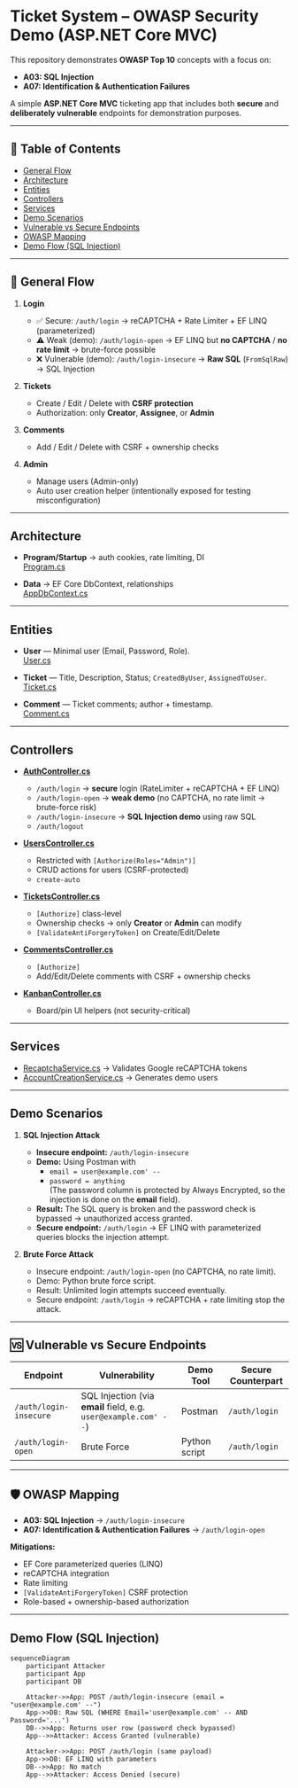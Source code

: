 # Ticket System – OWASP Security Demo (ASP.NET Core MVC)

This repository demonstrates **OWASP Top 10** concepts with a focus on:

- **A03: SQL Injection**
- **A07: Identification & Authentication Failures**

A simple **ASP.NET Core MVC** ticketing app that includes both **secure** and **deliberately vulnerable** endpoints for demonstration purposes.

---

## 📑 Table of Contents

- [General Flow](#general-flow)
- [Architecture](#architecture)
- [Entities](#entities)
- [Controllers](#controllers)
- [Services](#services)
- [Demo Scenarios](#demo-scenarios)
- [Vulnerable vs Secure Endpoints](#-vulnerable-vs-secure-endpoints)
- [OWASP Mapping](#-owasp-mapping)
- [Demo Flow (SQL Injection)](#demo-flow-sql-injection)




---

## 🔄 General Flow

1. **Login**
   - ✅ Secure: `/auth/login` → reCAPTCHA + Rate Limiter + EF LINQ (parameterized)
   - ⚠️ Weak (demo): `/auth/login-open` → EF LINQ but **no CAPTCHA** / **no rate limit** → brute-force possible
   - ❌ Vulnerable (demo): `/auth/login-insecure` → **Raw SQL** (`FromSqlRaw`) → SQL Injection

2. **Tickets**
   - Create / Edit / Delete with **CSRF protection**
   - Authorization: only **Creator**, **Assignee**, or **Admin**

3. **Comments**
   - Add / Edit / Delete with CSRF + ownership checks

4. **Admin**
   - Manage users (Admin-only)
   - Auto user creation helper (intentionally exposed for testing misconfiguration)

---

## Architecture

- **Program/Startup** → auth cookies, rate limiting, DI  
  [Program.cs](https://github.com/AhmetAkyil/TicketingApp/blob/main/TicketingSystem/TicketSystem/Program.cs)

- **Data** → EF Core DbContext, relationships  
  [AppDbContext.cs](https://github.com/AhmetAkyil/TicketingApp/blob/main/TicketingSystem/TicketSystem/Data/AppDbContext.cs)

---

## Entities

- **User** — Minimal user (Email, Password, Role).  
  [User.cs](https://github.com/AhmetAkyil/TicketingApp/blob/main/TicketingSystem/TicketSystem/Models/User.cs)

- **Ticket** — Title, Description, Status; `CreatedByUser`, `AssignedToUser`.  
  [Ticket.cs](https://github.com/AhmetAkyil/TicketingApp/blob/main/TicketingSystem/TicketSystem/Models/Ticket.cs)

- **Comment** — Ticket comments; author + timestamp.  
  [Comment.cs](https://github.com/AhmetAkyil/TicketingApp/blob/main/TicketingSystem/TicketSystem/Models/Comment.cs)

---

## Controllers 

- **[AuthController.cs](https://github.com/AhmetAkyil/TicketingApp/blob/main/TicketingSystem/TicketSystem/Controllers/AuthController.cs)**
  - `/auth/login` → **secure** login (RateLimiter + reCAPTCHA + EF LINQ)  
  - `/auth/login-open` → **weak demo** (no CAPTCHA, no rate limit → brute-force risk)  
  - `/auth/login-insecure` → **SQL Injection demo** using raw SQL 
  - `/auth/logout`

- **[UsersController.cs](https://github.com/AhmetAkyil/TicketingApp/blob/main/TicketingSystem/TicketSystem/Controllers/UsersController.cs)**
  - Restricted with `[Authorize(Roles="Admin")]`  
  - CRUD actions for users (CSRF-protected)  
  - `create-auto` 

- **[TicketsController.cs](https://github.com/AhmetAkyil/TicketingApp/blob/main/TicketingSystem/TicketSystem/Controllers/TicketsController.cs)**
  - `[Authorize]` class-level  
  - Ownership checks → only **Creator** or **Admin** can modify  
  - `[ValidateAntiForgeryToken]` on Create/Edit/Delete  

- **[CommentsController.cs](https://github.com/AhmetAkyil/TicketingApp/blob/main/TicketingSystem/TicketSystem/Controllers/CommentsController.cs)**
  - `[Authorize]`  
  - Add/Edit/Delete comments with CSRF + ownership checks  

- **[KanbanController.cs](https://github.com/AhmetAkyil/TicketingApp/blob/main/TicketingSystem/TicketSystem/Controllers/KanbanController.cs)**
  - Board/pin UI helpers (not security-critical)  

---

## Services

- [RecaptchaService.cs](https://github.com/AhmetAkyil/TicketingApp/blob/main/TicketingSystem/TicketSystem/Services/RecaptchaService.cs) → Validates Google reCAPTCHA tokens  
- [AccountCreationService.cs](https://github.com/AhmetAkyil/TicketingApp/blob/main/TicketingSystem/TicketSystem/Services/AccountCreationService.cs) → Generates demo users  

---

## Demo Scenarios

1. **SQL Injection Attack**  
   - **Insecure endpoint:** `/auth/login-insecure`  
   - **Demo:** Using Postman with  
     - `email = user@example.com' --`  
     - `password = anything`  
     (The password column is protected by Always Encrypted, so the injection is done on the **email** field).  
   - **Result:** The SQL query is broken and the password check is bypassed → unauthorized access granted.  
   - **Secure endpoint:** `/auth/login` → EF LINQ with parameterized queries blocks the injection attempt.


2. **Brute Force Attack**  
   - Insecure endpoint: `/auth/login-open` (no CAPTCHA, no rate limit).  
   - Demo: Python brute force script.  
   - Result: Unlimited login attempts succeed eventually.  
   - Secure endpoint: `/auth/login` → reCAPTCHA + rate limiting stop the attack.  

---

## 🆚 Vulnerable vs Secure Endpoints

| Endpoint               | Vulnerability     | Demo Tool           | Secure Counterpart |
|------------------------|------------------|---------------------|--------------------|
| `/auth/login-insecure` | SQL Injection (via **email** field, e.g. `user@example.com' --`) | Postman | `/auth/login` |
| `/auth/login-open`     | Brute Force      | Python script       | `/auth/login` |


---

## 🛡 OWASP Mapping

- **A03: SQL Injection** → `/auth/login-insecure`  
- **A07: Identification & Authentication Failures** → `/auth/login-open`  

**Mitigations:**  
- EF Core parameterized queries (LINQ)  
- reCAPTCHA integration  
- Rate limiting  
- `[ValidateAntiForgeryToken]` CSRF protection  
- Role-based + ownership-based authorization  

---

## Demo Flow (SQL Injection)

```mermaid
sequenceDiagram
    participant Attacker
    participant App
    participant DB

    Attacker->>App: POST /auth/login-insecure (email = "user@example.com' --")
    App->>DB: Raw SQL (WHERE Email='user@example.com' -- AND Password='...')
    DB-->>App: Returns user row (password check bypassed)
    App-->>Attacker: Access Granted (vulnerable)

    Attacker->>App: POST /auth/login (same payload)
    App->>DB: EF LINQ with parameters
    DB-->>App: No match
    App-->>Attacker: Access Denied (secure)
